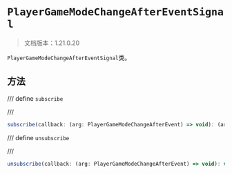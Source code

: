 # `PlayerGameModeChangeAfterEventSignal`

> 文档版本：1.21.0.20

`PlayerGameModeChangeAfterEventSignal`类。

## 方法

/// define
`subscribe`


///

```js
subscribe(callback: (arg: PlayerGameModeChangeAfterEvent) => void): (arg: PlayerGameModeChangeAfterEvent) => void
```


/// define
`unsubscribe`


///

```js
unsubscribe(callback: (arg: PlayerGameModeChangeAfterEvent) => void): void
```

